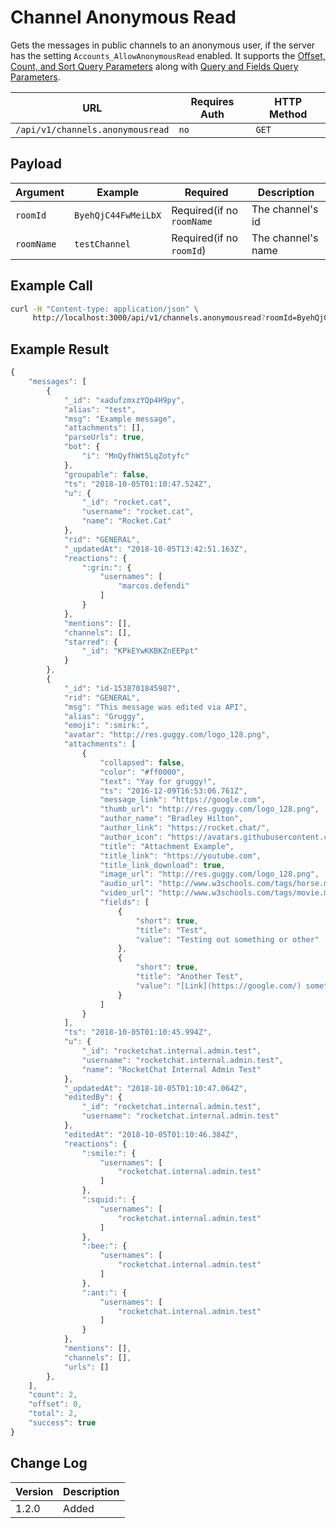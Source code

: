 # Channel Anonymous Read

Gets the messages in public channels to an anonymous user, if the server has the setting `Accounts_AllowAnonymousRead` enabled. It supports the [Offset, Count, and Sort Query Parameters](../../offset-and-count-and-sort-info.md) along with [Query and Fields Query Parameters](../../query-and-fields-info.md).

| URL                              | Requires Auth | HTTP Method |
| -------------------------------- | ------------- | ----------- |
| `/api/v1/channels.anonymousread` | `no`          | `GET`       |

## Payload

| Argument   | Example             | Required                  | Description        |
| ---------- | ------------------- | ------------------------- | ------------------ |
| `roomId`   | `ByehQjC44FwMeiLbX` | Required(if no `roomName` | The channel's id   |
| `roomName` | `testChannel`       | Required(if no `roomId`)  | The channel's name |

## Example Call

```bash
curl -H "Content-type: application/json" \
     http://localhost:3000/api/v1/channels.anonymousread?roomId=ByehQjC44FwMeiLbX
```

## Example Result

```javascript
{
    "messages": [
        {
            "_id": "xadufzmxzYQp4H9py",
            "alias": "test",
            "msg": "Example message",
            "attachments": [],
            "parseUrls": true,
            "bot": {
                "i": "MnQyfhWt5LqZotyfc"
            },
            "groupable": false,
            "ts": "2018-10-05T01:10:47.524Z",
            "u": {
                "_id": "rocket.cat",
                "username": "rocket.cat",
                "name": "Rocket.Cat"
            },
            "rid": "GENERAL",
            "_updatedAt": "2018-10-05T13:42:51.163Z",
            "reactions": {
                ":grin:": {
                    "usernames": [
                        "marcos.defendi"
                    ]
                }
            },
            "mentions": [],
            "channels": [],
            "starred": {
                "_id": "KPkEYwKKBKZnEEPpt"
            }
        },
        {
            "_id": "id-1538701845987",
            "rid": "GENERAL",
            "msg": "This message was edited via API",
            "alias": "Gruggy",
            "emoji": ":smirk:",
            "avatar": "http://res.guggy.com/logo_128.png",
            "attachments": [
                {
                    "collapsed": false,
                    "color": "#ff0000",
                    "text": "Yay for gruggy!",
                    "ts": "2016-12-09T16:53:06.761Z",
                    "message_link": "https://google.com",
                    "thumb_url": "http://res.guggy.com/logo_128.png",
                    "author_name": "Bradley Hilton",
                    "author_link": "https://rocket.chat/",
                    "author_icon": "https://avatars.githubusercontent.com/u/850391?v=3",
                    "title": "Attachment Example",
                    "title_link": "https://youtube.com",
                    "title_link_download": true,
                    "image_url": "http://res.guggy.com/logo_128.png",
                    "audio_url": "http://www.w3schools.com/tags/horse.mp3",
                    "video_url": "http://www.w3schools.com/tags/movie.mp4",
                    "fields": [
                        {
                            "short": true,
                            "title": "Test",
                            "value": "Testing out something or other"
                        },
                        {
                            "short": true,
                            "title": "Another Test",
                            "value": "[Link](https://google.com/) something and this and that."
                        }
                    ]
                }
            ],
            "ts": "2018-10-05T01:10:45.994Z",
            "u": {
                "_id": "rocketchat.internal.admin.test",
                "username": "rocketchat.internal.admin.test",
                "name": "RocketChat Internal Admin Test"
            },
            "_updatedAt": "2018-10-05T01:10:47.064Z",
            "editedBy": {
                "_id": "rocketchat.internal.admin.test",
                "username": "rocketchat.internal.admin.test"
            },
            "editedAt": "2018-10-05T01:10:46.384Z",
            "reactions": {
                ":smile:": {
                    "usernames": [
                        "rocketchat.internal.admin.test"
                    ]
                },
                ":squid:": {
                    "usernames": [
                        "rocketchat.internal.admin.test"
                    ]
                },
                ":bee:": {
                    "usernames": [
                        "rocketchat.internal.admin.test"
                    ]
                },
                ":ant:": {
                    "usernames": [
                        "rocketchat.internal.admin.test"
                    ]
                }
            },
            "mentions": [],
            "channels": [],
            "urls": []
        },
    ],
    "count": 2,
    "offset": 0,
    "total": 2,
    "success": true
}
```

## Change Log

| Version | Description |
| ------- | ----------- |
| 1.2.0   | Added       |

